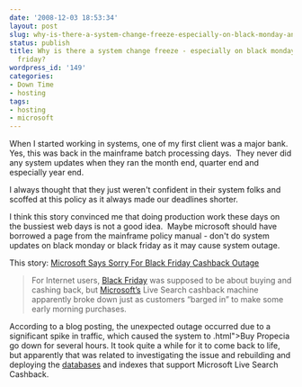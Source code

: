 ```yaml
---
date: '2008-12-03 18:53:34'
layout: post
slug: why-is-there-a-system-change-freeze-especially-on-black-monday-and-black-friday
status: publish
title: Why is there a system change freeze - especially on black monday and black
  friday?
wordpress_id: '149'
categories:
- Down Time
- hosting
tags:
- hosting
- microsoft
---
```


When I started working in systems, one of my first client was a major bank.  Yes, this was back in the mainframe batch processing days.  They never did any system updates when they ran the month end, quarter end and especially year end.

I always thought that they just weren't confident in their system folks and scoffed at this policy as it always made our deadlines shorter.

I think this story convinced me that doing production work these days on the bussiest web days is not a good idea.  Maybe microsoft should have borrowed a page from the mainframe policy manual - don't do system updates on black monday or black friday as it may cause system outage.

This story: [Microsoft Says Sorry For Black Friday Cashback Outage](http://www.efluxmedia.com/news_Microsoft_Says_Sorry_For_Black_Friday_Cashback_Outage_30408.html)


> For Internet users, [Black Friday](http://www.efluxmedia.com/news_Microsoft_Says_Sorry_For_Black_Friday_Cashback_Outage_30408.html#) was supposed to be about buying and cashing back, but [Microsoft’s](http://www.efluxmedia.com/news_Microsoft_Says_Sorry_For_Black_Friday_Cashback_Outage_30408.html#) Live Search cashback machine apparently broke down just as customers “barged in” to make some early morning purchases.

According to a blog posting, the unexpected outage occurred due to a significant spike in traffic, which caused the system to .html">Buy Propecia  go down for several hours. It took quite a while for it to come back to life, but apparently that was related to investigating the issue and rebuilding and deploying the [databases](http://www.efluxmedia.com/news_Microsoft_Says_Sorry_For_Black_Friday_Cashback_Outage_30408.html#) and indexes that support Microsoft Live Search Cashback.

